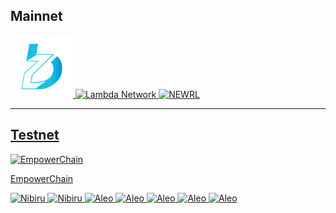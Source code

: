 
## Mainnet 
<a href="https://explorer.thesilverfox.pro/beezee/staking/bzevaloper1gql0uq5lsx5phh4jghucu8n0x82y5882ypgj9m"> <img src="https://github.com/bze-alphateam/bzedge/blob/bzedge/doc/imgs/bzedge-logo.png" width="100" height="100" alt="BeeZee">
<a href="https://explorer.sr20de.xyz/lambda/staking/lambvaloper1xmuhqu8ayffx6jyg6sa3lqv6ldz3v7c2lgxgl7"> <img src="https://explorer.sr20de.xyz/logos/lambda.jpg" width="100" height="100" alt="Lambda Network">
  <a href="https://github.com/DanilJPG/nodes_testnets/blob/main/NEWRL/Readme.md"> <img src="https://pbs.twimg.com/profile_images/1567814417630511107/MyafMY_R_400x400.png" width="100" height="100" alt="NEWRL">
  
 ***
 ## Testnet
<a href="https://github.com/DanilJPG/nodes_testnets/blob/main/EmpowerChain/Readme.md"> <img src="https://empower.explorers.guru/chains/empower.png" width="100" height="100" alt="EmpowerChain"> <p>EmpowerChain</p>
<a href="https://github.com/DanilJPG/nodes_testnets/tree/main/Nibiru%20Chain"> <img src="https://nibiru.explorers.guru/chains/nibiru.png" width="100" height="100" alt="Nibiru">
<a href="https://github.com/DanilJPG/nodes_testnets/tree/main/DWS"> <img src="https://dws.explorers.guru/chains/dws.png" width="100" height="100" alt="Nibiru">
<a href="https://github.com/DanilJPG/nodes_testnets/blob/main/Aleo/Readme.md"> <img src="https://api.nodes.guru/wp-content/uploads/2021/04/aleo.jpg" width="100" height="100" alt="Aleo">
<a href="https://github.com/DanilJPG/nodes_testnets/blob/main/Ziesha%20Network/Readme.md"> <img src="https://avatars.githubusercontent.com/u/96166029?s=200&v=4" width="100" height="100" alt="Aleo">
<a href="https://github.com/DanilJPG/nodes_testnets/blob/main/HAQQ/IslamicCoin%20HAQQ.md"> <img src="https://api.nodes.guru/wp-content/uploads/2022/09/ExM0TXjk_400x400.jpg" width="100" height="100" alt="Aleo">
<a href="https://github.com/DanilJPG/nodes_testnets/tree/main/Celestia"> <img src="https://api.nodes.guru/wp-content/uploads/2022/02/zZp1s7c3_400x400.jpg" width="100" height="100" alt="Aleo">
<a href="[https://github.com/DanilJPG/nodes_testnets/tree/main/Celestia](https://github.com/DanilJPG/nodes_testnets/blob/main/SEI/SEI.md)"> <img src="https://pbs.twimg.com/profile_images/1592569073996599297/5BLclbqd_400x400.jpg" width="100" height="100" alt="Aleo">
